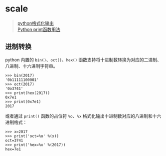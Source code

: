 # scale

> [python格式化输出](http://blog.csdn.net/wchoclate/article/details/42297173)  
> [Python print函数用法](http://blog.csdn.net/zanfeng/article/details/52164124)  

## 进制转换
python 内置的 `bin()`、`oct()`、`hex()` 函数支持将十进制数转换为对应的二进制、八进制、十六进制字符串。

```Shell
>>> bin(2017)
'0b11111100001'
>>> oct(2017)
'0o3741'
>>> print(hex(2017))
0x7e1
>>> print(0x7e1)
2017
```

或者通过 `print()` 函数的占位符 `%o`、`%x` 格式化输出十进制数对应的八进制和十六进制格式：

```Shell
>>> x=2017
>>> print('oct=%o' %(x))
oct=3741
>>> print('hex=%x' %(2017))
hex=7e1
```